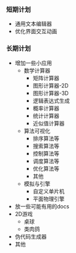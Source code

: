 ### 短期计划
- 通用文本编辑器
- 优化界面交互动画
### 长期计划
- 增加一些小应用
    - 数学计算器
        - 矩阵计算器
        - 图形计算器-2D
        - 图形计算器-3D
        - 逻辑表达式生成
        - 概率计算器
        - 统计计算器
        - 近似值计算器
    - 算法可视化
        - 排序算法等
        - 搜索算法等
        - 控制算法等
        - 调度算法等
        - 优化算法等
        - 其他
    - 模拟与引擎
        - 自定义单片机
        - 平面物理引擎
- 放一些可能有用的docs
- 2D游戏
    - 桌球
    - 类肉鸽
- 伪代码生成器
- 其他
